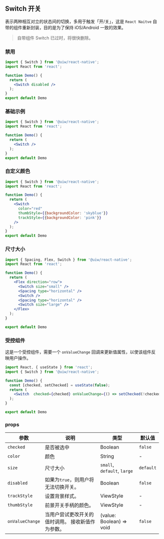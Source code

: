 Switch 开关
---

表示两种相互对立的状态间的切换，多用于触发「开/关」，这是 `React Naitve` 自带的组件重新封装，目的是为了保持 iOS/Android 一致的效果。

> 自带组件 Switch 已过时，将很快删除。
<!--rehype:style=border-left: 8px solid #ffe564;background-color: #ffe56440;padding: 12px 16px;-->


### 禁用

```jsx mdx:preview&background=#bebebe29
import { Switch } from '@uiw/react-native';
import React from 'react';

function Demo() {
  return (
    <Switch disabled />
  );
}
export default Demo
```

### 基础示例

```jsx mdx:preview&background=#bebebe29
import { Switch } from '@uiw/react-native';
import React from 'react';

function Demo() {
  return (
    <Switch />
  );
}
export default Demo
```

### 自定义颜色

```jsx mdx:preview&background=#bebebe29
import { Switch } from '@uiw/react-native';
import React from 'react';

function Demo() {
  return (
    <Switch
      color="red"
      thumbStyle={{backgroundColor: 'skyblue'}}
      trackStyle={{backgroundColor: 'pink'}}
    />
  );
}
export default Demo
```

### 尺寸大小


```jsx mdx:preview&background=#bebebe29
import { Spacing, Flex, Switch } from '@uiw/react-native';
import React from 'react';

function Demo() {
  return (
    <Flex direction="row">
      <Switch size="small" />
      <Spacing type="horizontal" />
      <Switch />
      <Spacing type="horizontal" />
      <Switch size="large" />
    </Flex>
  );
}

export default Demo
```

### 受控组件

这是一个受控组件，需要一个 `onValueChange` 回调来更新值属性，以使该组件反映用户操作。

```jsx mdx:preview&background=#bebebe29
import React, { useState } from 'react';
import { Switch } from '@uiw/react-native';

function Demo() {
  const [checked, setChecked] = useState(false);
  return (
    <Switch  checked={checked} onValueChange={() => setChecked(!checked)} />
  );
}

export default Demo
```

### props

| 参数 | 说明 | 类型 | 默认值|
|------|------|-----|------|
| `checked` | 是否被选中 | Boolean | `false` |
| `color` | 颜色 | String | - |
| `size` | 尺寸大小 | `small`, `default`, `large` | `default` |
| `disabled` | 如果为`true`，则用户将无法切换开关。 | Boolean | `false` |
| `trackStyle` | 设置背景样式。 | ViewStyle | - |
| `thumbStyle` | 前景开关手柄的颜色。 | ViewStyle | - |
| `onValueChange` | 当用户尝试更改开关的值时调用。 接收新值作为参数。 | (value: Boolean) => void | `false` |
